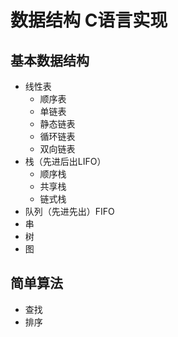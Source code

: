 # 数据结构 C语言实现
## 基本数据结构
- 线性表
    - 顺序表
    - 单链表
    - 静态链表
    - 循环链表
    - 双向链表
- 栈（先进后出LIFO）
    - 顺序栈
    - 共享栈
    - 链式栈
- 队列（先进先出）FIFO
- 串
- 树
- 图
## 简单算法
- 查找
- 排序
